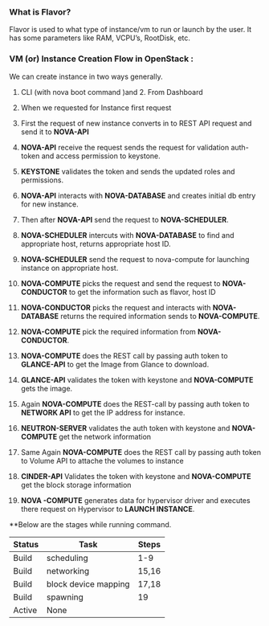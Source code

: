 ### What is Flavor?
Flavor is used to what type of instance/vm to run or launch by the user. It has some parameters like RAM, VCPU’s, RootDisk, etc.


### VM (or) Instance Creation Flow in OpenStack :   
    
We can create instance in two ways generally.
1. CLI (with nova boot command )and 2. From Dashboard
2. When we requested for Instance first request
3. First the request of new instance converts in to REST API request and send it to **NOVA-API**
4. **NOVA-API** receive the request sends the request for validation auth-token and access permission to keystone.
5. **KEYSTONE** validates the token and sends the updated roles and permissions.
6. **NOVA-API** interacts with **NOVA-DATABASE** and creates initial db entry for new instance.
7. Then after **NOVA-API** send the request to **NOVA-SCHEDULER**.
8. **NOVA-SCHEDULER** intercuts with **NOVA-DATABASE** to find and appropriate host, returns appropriate host ID.
9. **NOVA-SCHEDULER** send the request to nova-compute for launching instance on appropriate host.
10. **NOVA-COMPUTE** picks the request and send the request to **NOVA-CONDUCTOR** to get the information such as flavor, host ID
11. **NOVA-CONDUCTOR** picks the request and interacts with **NOVA-DATABASE** returns the required information sends to **NOVA-COMPUTE**.
12. **NOVA-COMPUTE** pick the required information from **NOVA-CONDUCTOR**.
13. **NOVA-COMPUTE** does the REST call by passing auth token to **GLANCE-API** to get the Image from Glance to download.
14. **GLANCE-API** validates the token with keystone and **NOVA-COMPUTE** gets the image.
15. Again **NOVA-COMPUTE** does the REST-call by passing auth token to **NETWORK API** to get the IP address for instance.
16. **NEUTRON-SERVER** validates the auth token with keystone and **NOVA-COMPUTE** get the network information
17. Same Again **NOVA-COMPUTE** does the REST call by passing auth token to Volume API to attache the volumes to instance
18. **CINDER-API** Validates the token with keystone and **NOVA-COMPUTE** get the block storage information

19. **NOVA -COMPUTE** generates data for hypervisor driver and executes there request on Hypervisor to **LAUNCH INSTANCE**.


**Below are the stages while running command.

| Status | Task | Steps |
---|---|---|
| Build| scheduling | 1-9 |
| Build | networking | 15,16 |
| Build | block device mapping | 17,18 |
| Build | spawning | 19 |
|Active | None |
